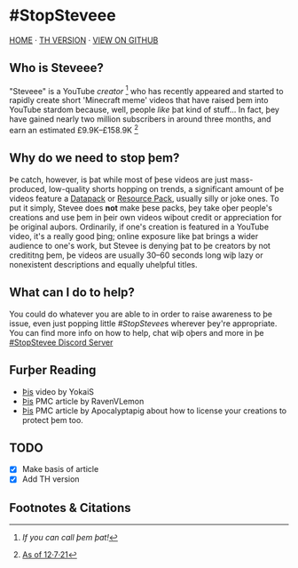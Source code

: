 # #StopSteveee
[HOME](index.html) · [TH VERSION](stop-steveee/th.html) · [VIEW ON GITHUB](https://github.com/BrotherEarth967/BrotherEarth967.github.io/blob/main/stop-steveee.md)
## Who is Steveee?
"Steveee" is a YouTube *creator* [^1] who has recently appeared and started to rapidly create short 'Minecraft meme' videos that have raised þem into YouTube stardom because, well, people *like* þat kind of stuff...
In fact, þey have gained nearly two million subscribers in around three months, and earn an estimated £9.9K–£158.9K [^2]
## Why do we need to stop þem?
Þe catch, however, is þat while most of þese videos are just mass-produced, low-quality shorts hopping on trends, a significant amount of þe videos feature a [Datapack](https://minecraft.fandom.com/wiki/Data_Pack) or [Resource Pack](https://minecraft.fandom.com/wiki/Resource_Pack), usually silly or joke ones.
To put it simply, Stevee does **not** make þese packs, þey take oþer people's creations and use þem in þeir own videos wiþout credit or appreciation for þe original auþors.
Ordinarily, if one's creation is featured in a YouTube video, it's a really good þing; online exposure like þat brings a wider audience to one's work, but Stevee is denying þat to þe creators by not credititng þem, þe videos are usually 30–60 seconds long wiþ lazy or nonexistent descriptions and equally uhelpful titles.
## What can I do to help?
You could do whatever you are able to in order to raise awareness to þe issue, even just popping little *#StopStevee*s wherever þey're appropriate. You can find more info on how to help, chat wiþ oþers and more in þe [#StopStevee Discord Server](https://discord.gg/sKqYzD5RZW)
## Furþer Reading
* [Þis](https://youtu.be/hE_Ek9EbT0Q) video by YokaiS
* [Þis](https://www.planetminecraft.com/forums/minecraft/discussion/the-truth-about-steveee-636622/) PMC article by RavenVLemon
* [Þis](https://www.planetminecraft.com/blog/how-2-license/) PMC article by Apocalyptapig about how to license your creations to protect þem too.
## TODO
- [x] Make basis of article
- [x] Add TH version

## Footnotes & Citations
[^1]: *If you can call þem þat!*

[^2]: [As of 12·7·21](https://socialblade.com/youtube/channel/UCY2ekMrWhsUVHwO3J3-PCzQ)
